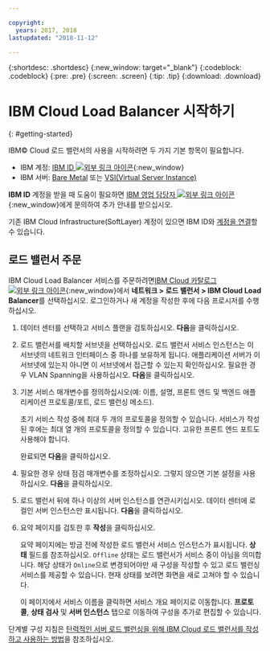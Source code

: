 ```yaml
---

copyright:
  years: 2017, 2018
lastupdated: "2018-11-12"

---
```


{:shortdesc: .shortdesc}
{:new_window: target="_blank"}
{:codeblock: .codeblock}
{:pre: .pre}
{:screen: .screen}
{:tip: .tip}
{:download: .download}


# IBM Cloud Load Balancer 시작하기
{: #getting-started}

IBM© Cloud 로드 밸런서의 사용을 시작하려면 두 가지 기본 항목이 필요합니다.

* IBM 계정: [IBM ID ![외부 링크 아이콘](../../icons/launch-glyph.svg "외부 링크 아이콘")](https://www.ibm.com/account/us-en/signup/register.html){:new_window}
* IBM 서버: [Bare Metal](/docs/bare-metal?topic=bare-metal-about) 또는 [VSI(Virtual Server Instance)](/docs/vsi-is?topic=virtual-servers-is-gettingstartedvsigen#gettingstartedvsigen)

**IBM ID** 계정을 받을 때 도움이 필요하면 [IBM 영업 담당자 ![외부 링크 아이콘](../../icons/launch-glyph.svg "외부 링크 아이콘")](https://www.ibm.com/cloud-computing/bluemix/contact-us){:new_window}에게 문의하여 추가 안내를 받으십시오.

기존 IBM Cloud Infrastructure(SoftLayer) 계정이 있으면 IBM ID와 [계정을 연결](/docs/account?topic=account-unifyingaccounts)할 수 있습니다.

## 로드 밸런서 주문

IBM Cloud Load Balancer 서비스를 주문하려면[IBM Cloud 카탈로그 ![외부 링크 아이콘](../../icons/launch-glyph.svg "외부 링크 아이콘")](https://console.bluemix.net/catalog/infrastructure/load-balancer-group){:new_window}에서 **네트워크 > 로드 밸런서 > IBM Cloud Load Balancer**를 선택하십시오. 로그인하거나 새 계정을 작성한 후에 다음 프로시저를 수행하십시오.

1. 데이터 센터를 선택하고 서비스 플랜을 검토하십시오. **다음**을 클릭하십시오.
2. 로드 밸런서를 배치할 서브넷을 선택하십시오. 로드 밸런서 서비스 인스턴스는 이 서브넷의 네트워크 인터페이스 중 하나를 보유하게 됩니다. 애플리케이션 서버가 이 서브넷에 있는지 아니면 이 서브넷에서 접근할 수 있는지 확인하십시오. 필요한 경우 VLAN Spanning을 사용하십시오. **다음**을 클릭하십시오.
3. 기본 서비스 매개변수를 정의하십시오(예: 이름, 설명, 프론트 엔드 및 백엔드 애플리케이션 프로토콜/포트, 로드 밸런싱 메소드).

	초기 서비스 작성 중에 최대 두 개의 프로토콜을 정의할 수 있습니다. 서비스가 작성된 후에는 최대 열 개의 프로토콜을 정의할 수 있습니다. 고유한 프론트 엔드 포트도 사용해야 합니다.

	완료되면 **다음**을 클릭하십시오.

4. 필요한 경우 상태 점검 매개변수를 조정하십시오. 그렇지 않으면 기본 설정을 사용하십시오. **다음**을 클릭하십시오.
5. 로드 밸런서 뒤에 하나 이상의 서버 인스턴스를 연관시키십시오. 데이터 센터에 로컬인 서버 인스턴스만 표시됩니다. **다음**을 클릭하십시오.
6. 요약 페이지를 검토한 후 **작성**을 클릭하십시오.

	요약 페이지에는 방금 전에 작성한 로드 밸런서 서비스 인스턴스가 표시됩니다. **상태** 필드를 참조하십시오. `Offline` 상태는 로드 밸런서가 서비스 중이 아님을 의미합니다. 해당 상태가 `Online`으로 변경되어야만 새 구성을 작성할 수 있고 로드 밸런싱 서비스를 제공할 수 있습니다. 현재 상태를 보려면 화면을 새로 고쳐야 할 수 있습니다.

	이 페이지에서 서비스 이름을 클릭하면 서비스 개요 페이지로 이동합니다. **프로토콜**, **상태 검사** 및 **서버 인스턴스** 탭으로 이동하여 구성을 추가로 편집할 수 있습니다.

단계별 구성 지침은 [탄력적인 서버 로드 밸런싱을 위해 IBM Cloud 로드 밸런서를 작성하고 사용하는 방법](/docs/infrastructure/loadbalancer-service?topic=loadbalancer-service-creating-and-using-an-ibm-cloud-load-balancer-for-elastic-server-load-balancing)을 참조하십시오.
